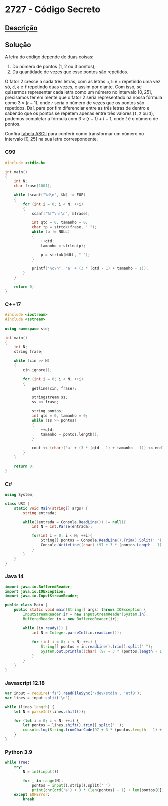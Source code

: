 # 2727 - Código Secreto

## [Descrição](https://www.beecrowd.com.br/judge/pt/problems/view/2727)

## Solução

A letra do código depende de duas coisas:

1. Do número de pontos (1, 2 ou 3 pontos);
2. Da quantidade de vezes que esse pontos são repetidos.

O fator 2 cresce a cada três letras, com as letras `a`, `b` e `c` repetindo uma vez só, `d`, `e` e `f` repetindo duas vezes, e assim por diante. Com isso, se quisermos representar cada letra como um número no intervalo $[0, 25]$, precisamos ter em mente que o fator 2 seria representado na nossa fórmula como $3 \times (r - 1)$, onde $r$ seria o número de vezes que os pontos são repetidos. Daí, para por fim diferenciar entre as três letras de dentro e sabendo que os pontos se repetem apenas entre três valores (`1`, `2` ou `3`), podemos completar a fórmula com $3 \times (r - 1) + t - 1$, onde $t$ é o número de pontos.

Confira [tabela ASCII](../../../base-teorica/strings/ascii/README.md) para conferir como transformar um número no intervalo $[0, 25]$ na sua letra correspondente.

### C99

```c
#include <stdio.h>

int main()
{
    int N;
    char frase[1001];

    while (scanf("%d\n", &N) != EOF)
    {
        for (int i = 0; i < N; ++i)
        {
            scanf("%[^\n]\n", &frase);

            int qtd = 0, tamanho = 0;
            char *p = strtok(frase, " ");
            while (p != NULL)
            {
                ++qtd;
                tamanho = strlen(p);

                p = strtok(NULL, " ");
            }

            printf("%c\n", 'a' + (3 * (qtd - 1) + tamanho - 1));
        }
    }

    return 0;
}
```

### C++17

```cpp
#include <iostream>
#include <sstream>

using namespace std;

int main()
{
    int N;
    string frase;

    while (cin >> N)
    {
        cin.ignore();

        for (int i = 0; i < N; ++i)
        {
            getline(cin, frase);

            stringstream ss;
            ss << frase;

            string pontos;
            int qtd = 0, tamanho = 0;
            while (ss >> pontos)
            {
                ++qtd;
                tamanho = pontos.length();
            }

            cout << (char)('a' + (3 * (qtd - 1) + tamanho - 1)) << endl;
        }
    }

    return 0;
}
```

### C#

```cs
using System;

class URI {
    static void Main(string[] args) {
        string entrada;

        while((entrada = Console.ReadLine()) != null){
            int N = int.Parse(entrada);

            for(int i = 0; i < N; ++i){
                String[] pontos = Console.ReadLine().Trim().Split(' ');
                Console.WriteLine((char) (97 + 3 * (pontos.Length - 1) + pontos[0].Length - 1));
            }
        }
    }
}
```

### Java 14

```java
import java.io.BufferedReader;
import java.io.IOException;
import java.io.InputStreamReader;

public class Main {
    public static void main(String[] args) throws IOException {
        InputStreamReader ir = new InputStreamReader(System.in);
        BufferedReader in = new BufferedReader(ir);

        while (in.ready()) {
            int N = Integer.parseInt(in.readLine());

            for (int i = 0; i < N; ++i) {
                String[] pontos = in.readLine().trim().split(" ");
                System.out.println((char) (97 + 3 * (pontos.length - 1) + pontos[0].length() - 1));
            }
        }
    }
}
```

### Javascript 12.18

```js
var input = require('fs').readFileSync('/dev/stdin', 'utf8');
var lines = input.split('\n');

while (lines.length) {
    let N = parseInt(lines.shift());

    for (let i = 0; i < N; ++i) {
        let pontos = lines.shift().trim().split(' ');
        console.log(String.fromCharCode(97 + 3 * (pontos.length - 1) + pontos[0].length - 1));
    }
}
```

### Python 3.9

```py
while True:
    try:
        N = int(input())

        for _ in range(N):
            pontos = input().strip().split(' ')
            print(chr(ord('a') + 3 * (len(pontos) - 1) + len(pontos[0]) - 1))
    except EOFError:
        break
```